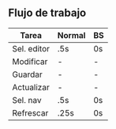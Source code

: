 ## Flujo de trabajo

Tarea       | Normal        | BS
----------- | ------------- | -------------
Sel. editor | .5s           | 0s
Modificar   | -             | -
Guardar     | -             | -
Actualizar  | -             | -
Sel. nav    | .5s           | 0s
Refrescar   | .25s          | 0s


